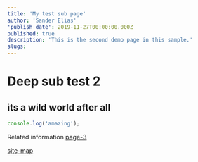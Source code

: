 ```yaml
---
title: 'My test sub page'
author: 'Sander Elias'
'publish date': 2019-11-27T00:00:00.000Z
published: true
description: 'This is the second demo page in this sample.'
slugs:
---
```


# Deep sub test 2

## its a wild world after all

```typescript
console.log('amazing');
```

Related information [page-3](/blog/page-3)

[site-map](/home)
